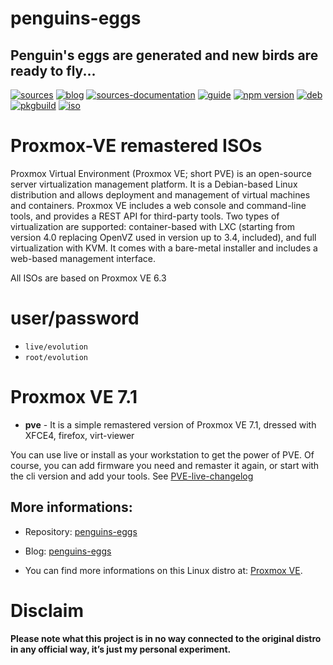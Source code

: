penguins-eggs
=============

## Penguin&#39;s eggs are generated and new birds are ready to fly...
[![sources](https://img.shields.io/badge/github-sources-blue)](https://github.com/pieroproietti/penguins-eggs)
[![blog](https://img.shields.io/badge/blog-penguin's%20eggs-blue)](https://penguins-eggs.net)
[![sources-documentation](https://img.shields.io/badge/sources-documentation-blue)](https://penguins-eggs.net/sources-documentation/index.html)
[![guide](https://img.shields.io/badge/guide-penguin's%20eggs-blue)](https://penguins-eggs.net/book/)
[![npm version](https://img.shields.io/npm/v/penguins-eggs.svg)](https://npmjs.org/package/penguins-eggs)
[![deb](https://img.shields.io/badge/deb-packages-orange)](https://sourceforge.net/projects/penguins-eggs/files/DEBS)
[![pkgbuild](https://img.shields.io/badge/deb-packages-orange)](https://sourceforge.net/projects/penguins-eggs/files/PKGBUILD)
[![iso](https://img.shields.io/badge/iso-images-orange)](https://sourceforge.net/projects/penguins-eggs/files/ISOS)

# Proxmox-VE remastered ISOs
Proxmox Virtual Environment (Proxmox VE; short PVE) is an open-source server virtualization management platform. It is a Debian-based Linux distribution and allows deployment and management of virtual machines and containers. Proxmox VE includes a web console and command-line tools, and provides a REST API for third-party tools. Two types of virtualization are supported: container-based with LXC (starting from version 4.0 replacing OpenVZ used in version up to 3.4, included), and full virtualization with KVM. It comes with a bare-metal installer and includes a web-based management interface.

All ISOs are based on Proxmox VE 6.3

# user/password
* ```live/evolution```
* ```root/evolution```

# Proxmox VE 7.1 

* **pve** - It is a simple remastered version of Proxmox VE 7.1, dressed with XFCE4, firefox, virt-viewer

You can use live or install as your workstation to get the power of PVE. Of course, you can add firmware you need and remaster it again, or start with the cli version and add your tools. See [PVE-live-changelog](https://github.com/pieroproietti/penguins-eggs/blob/master/documents/proxmox-ve-live-changelog.md)


## More informations:

* Repository: [penguins-eggs](https://github.com/pieroproietti/penguins-eggs)
* Blog: [penguins-eggs](https://penguins-eggs.net)

* You can find more informations on this Linux distro at: [Proxmox VE](https://www.proxmox.com/en/proxmox-ve).

# Disclaim
__Please note what this project is in no way connected to the original distro in any official way, it’s just my personal experiment.__
